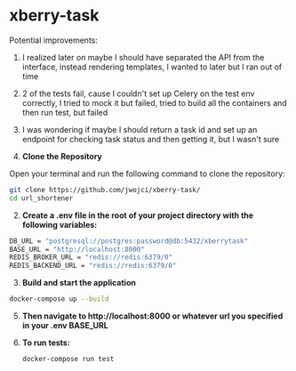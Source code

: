 # xberry-task
Potential improvements:
 1. I realized later on maybe I should have separated the API from the interface, instead rendering templates, I wanted to later but I ran out of time
 2. 2 of the tests fail, cause I couldn't set up Celery on the test env correctly, I tried to mock it but failed, tried to build all the containers and then run test, but failed
 3. I was wondering if maybe I should return a task id and set up an endpoint for checking task status and then getting it, but I wasn't sure
 
1. **Clone the Repository**

  Open your terminal and run the following command to clone the repository:
  ```bash
  git clone https://github.com/jwojci/xberry-task/
  cd url_shortener
  ```
2. **Create a .env file in the root of your project directory with the following variables:**
  ```bash
  DB_URL = "postgresql://postgres:password@db:5432/xberrytask"
  BASE_URL = "http://localhost:8000"
  REDIS_BROKER_URL = "redis://redis:6379/0"
  REDIS_BACKEND_URL = "redis://redis:6379/0"
  ```
3. **Build and start the application**
  ```bash
  docker-compose up --build
  ```
5. **Then navigate to http://localhost:8000 or whatever url you specified in your .env BASE_URL**

6. **To run tests:**
   ```bash
   docker-compose run test
   ```


